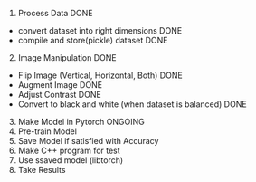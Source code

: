 1.  Process Data DONE
   -  convert dataset into right dimensions DONE
   -  compile and store(pickle) dataset DONE
2.  Image Manipulation DONE
  -  Flip Image (Vertical, Horizontal, Both) DONE
  -  Augment Image DONE
  -  Adjust Contrast DONE
  -  Convert to black and white (when dataset is balanced) DONE
3.  Make Model in Pytorch ONGOING
4.  Pre-train Model
5.  Save Model if satisfied with Accuracy
6.  Make C++ program for test
7.  Use ssaved model (libtorch)
8. Take Results
 
